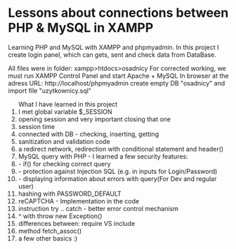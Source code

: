 # Lessons about connections between PHP & MySQL in XAMPP

Learning PHP and MySQL with XAMPP and phpmyadmin.
In this project I create login panel, which can gets, sent and check data from DataBase.

All files were in folder: xampp>htdocs>osadnicy
For corrected working, we must run XAMPP Control Panel and start Apache + MySQL
In browser at the adress URL: http://localhost/phpmyadmin create empty DB "osadnicy" and import file "uzytkownicy.sql"

<ol>What I have learned in this project
	<li> I met global variable $_SESSION </li>
	<li> opening session and very important closing that one </li>
	<li> session time </li>
	<li> connected with DB - checking, inserting, getting </li>
	<li> sanitization and validation code </li>
	<li> a redirect network, redirection with conditional statement and header() </li>
	<li> MySQL query with PHP - I learned a few security features: </li>
	<li> - if() for checking correct query </li>
	<li> - protection against Injection SQL (e.g. in inputs for Login/Password) </li>
	<li> - displaying information about errors with query(For Dev and regular user) </li>
	<li> hashing with PASSWORD_DEFAULT </li>
	<li> reCAPTCHA - Implementation in the code </li>
	<li> instruction try .. catch  -  better error control mechanism </li>
	<li> ^ with throw new Exception() </li>
	<li> differences between: require  VS  include </li>
	<li> method fetch_assoc() </li>
	<li> a few other basics :) </li>
</ol>

